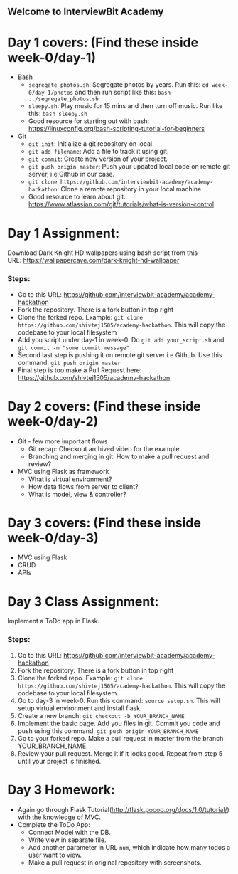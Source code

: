 ## Welcome to InterviewBit Academy

# Day 1 covers: (Find these inside week-0/day-1)
* Bash
    * `segregate_photos.sh`: Segregate photos by years. Run this: `cd week-0/day-1/photos` and then run script like this: `bash ../segregate_photos.sh`
    * `sleepy.sh`: Play music for 15 mins and then turn off music. Run like this: `bash sleepy.sh`
    * Good resource for starting out with bash: https://linuxconfig.org/bash-scripting-tutorial-for-beginners
* Git
    * `git init`: Initialize a git repository on local.
    * `git add filename`: Add a file to track it using git.
    * `git commit`: Create new version of your project.
    * `git push origin master`: Push your updated local code on remote git server, i.e Github in our case.
    * `git clone https://github.com/interviewbit-academy/academy-hackathon`: Clone a remote repository in your local machine.
    * Good resource to learn about git: https://www.atlassian.com/git/tutorials/what-is-version-control

# Day 1 Assignment:
Download Dark Knight HD wallpapers using bash script from this URL: https://wallpapercave.com/dark-knight-hd-wallpaper

### Steps:
* Go to this URL: https://github.com/interviewbit-academy/academy-hackathon
* Fork the repository. There is a fork button in top right
* Clone the forked repo. Example: `git clone https://github.com/shivtej1505/academy-hackathon`. This will copy the codebase to your local filesystem
* Add you script under day-1 in week-0. Do `git add your_script.sh` and `git commit -m "some commit message"`
* Second last step is pushing it on remote git server i.e Github. Use this command: `git push origin master`
* Final step is too make a Pull Request here: https://github.com/shivtej1505/academy-hackathon

# Day 2 covers: (Find these inside week-0/day-2)
* Git - few more important flows
    * Git recap: Checkout archived video for the example.
    * Branching and merging in git. How to make a pull request and review?
* MVC using Flask as framework
    * What is virtual environment?
    * How data flows from server to client?
    * What is model, view & controller?

# Day 3 covers: (Find these inside week-0/day-3)
* MVC using Flask
* CRUD
* APIs

# Day 3 Class Assignment:
Implement a ToDo app in Flask.

### Steps:
1. Go to this URL: https://github.com/interviewbit-academy/academy-hackathon
2. Fork the repository. There is a fork button in top right
3. Clone the forked repo. Example: `git clone https://github.com/shivtej1505/academy-hackathon`. This will copy the codebase to your local filesystem.
4. Go to day-3 in week-0. Run this command: `source setup.sh`. This will setup virtual environment and install flask.
5. Create a new branch: `git checkout -b YOUR_BRANCH_NAME`
5. Implement the basic page. Add you files in git. Commit you code and push using this command: `git push origin YOUR_BRANCH_NAME`
6. Go to your forked repo. Make a pull request in master from the branch YOUR_BRANCH_NAME.
7. Review your pull request. Merge it if it looks good. Repeat from step 5 until your project is finished.


# Day 3 Homework:
* Again go through Flask Tutorial(http://flask.pocoo.org/docs/1.0/tutorial/) with the knowledge of MVC.
* Complete the ToDo App:
    * Connect Model with the DB.
    * Write view in separate file.
    * Add another parameter in URL `num`, which indicate how many todos a user want to view.
    * Make a pull request in original repository with screenshots.
